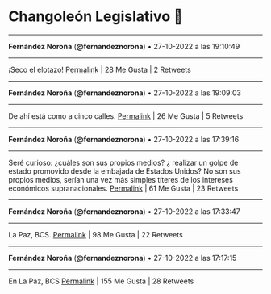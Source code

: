 # Changoleón Legislativo 🙈
*****
**Fernández Noroña** (**@fernandeznorona**) • 27-10-2022 a las 19:10:49
*****
¡Seco el elotazo!
[Permalink](https://twitter.com/fernandeznorona/status/1585831425193832448) | 28 Me Gusta | 2 Retweets
*****
**Fernández Noroña** (**@fernandeznorona**) • 27-10-2022 a las 19:09:03
*****
De ahí está como a cinco calles.
[Permalink](https://twitter.com/fernandeznorona/status/1585830980266229761) | 26 Me Gusta | 5 Retweets
*****
**Fernández Noroña** (**@fernandeznorona**) • 27-10-2022 a las 17:39:16
*****
Seré curioso: ¿cuáles son sus propios medios? ¿ realizar un golpe de estado promovido desde la embajada de Estados Unidos? No son sus propios medios, serían una vez más simples títeres de los intereses económicos supranacionales.
[Permalink](https://twitter.com/fernandeznorona/status/1585808386288979968) | 61 Me Gusta | 23 Retweets
*****
**Fernández Noroña** (**@fernandeznorona**) • 27-10-2022 a las 17:33:47
*****
La Paz, BCS.
[Permalink](https://twitter.com/fernandeznorona/status/1585807004421033989) | 98 Me Gusta | 22 Retweets
*****
**Fernández Noroña** (**@fernandeznorona**) • 27-10-2022 a las 17:17:15
*****
En La Paz, BCS
[Permalink](https://twitter.com/fernandeznorona/status/1585802842417156096) | 155 Me Gusta | 28 Retweets
